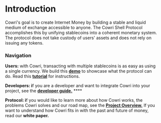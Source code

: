 # Introduction

Cowri's goal is to create Internet Money by building a stable and liquid medium of exchange accessible to anyone. The Cowri Shell Protocol accomplishes this by unifying stablecoins into a coherent monetary system. The protocol does not take custody of users' assets and does not rely on issuing any tokens.

### Navigation

**Users:** with Cowri, transacting with multiple stablecoins is as easy as using a single currency. We build this [**demo**](https://demo.cowri.io) to showcase what the protocol can do. Read this [**tutorial**](cowri-user-guide/1-user-tutorial.md) for instructions.

**Developers: i**f you are a developer and want to integrate Cowri into your project, see the [**developer guide.**](cowri-developer-guide/developerguide.md) ****

**Protocol: i**f you would like to learn more about how Cowri works, the problems Cowri solves and our road map, see the [**Project Overview.**](cowri-overview/project-purpose.md) If you want to understand how Cowri fits in with the past and future of money, read our **white paper.**


